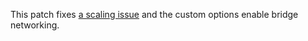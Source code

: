 This patch fixes [a scaling issue](https://gitlab.com/qemu-project/qemu/-/issues/1628#note_2144606625) and the custom options enable bridge networking.
